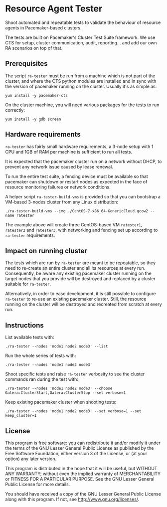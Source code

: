 # Resource Agent Tester

Shoot automated and repeatable tests to validate the behaviour of
resource agents in Pacemaker-based clusters.

The tests are built on Pacemaker's Cluster Test Suite framework.
We use CTS for setup, cluster communication, audit, reporting...
and add our own RA scenarios on top of that.


## Prerequisites

The script `ra-tester` must be run from a machine which is not part of
the cluster, and where the CTS python modules are installed and in
sync with the version of pacemaker running on the cluster. Usually
it's as simple as:

    yum install -y pacemaker-cts

On the cluster machine, you will need various packages for the tests
to run correctly:

    yum install -y gdb screen

## Hardware requirements

`ra-tester` has fairly small hardware requirements, a 3-node setup
with 1 CPU and 1GB of RAM per machine is sufficient to run all tests.

It is expected that the pacemaker cluster run on a network without
DHCP, to prevent any network issue caused by lease renewal.

To run the entire test suite, a fencing device must be available so
that pacemaker can shutdown or restart nodes as expected in the face
of resource monitoring failures or network conditions.

A helper script `ra-tester-build-vms` is provided so that you can
bootstrap a VM-based 3-nodes cluster from any Linux distribution:

    ./ra-tester-build-vms --img ./CentOS-7-x86_64-GenericCloud.qcow2 --name ratester

The example above will create three CentOS-based VM `ratester1`,
`ratester2` and `ratester3`, with networking and fencing set up
according to `ra-tester` requirements.

## Impact on running cluster

The tests which are run by `ra-tester` are meant to be repeatable,
so they need to re-create an entire cluster and all its resources
at every run. Consequently, be aware any existing pacemaker cluster
running on the target nodes that you provide will be destroyed and
replaced by a cluster suitable for `ra-tester`.

Alternatively, in order to ease development, it is still possible
to configure `ra-tester` to re-use an existing pacemaker cluster.
Still, the resource running on the cluster will be destroyed and
recreated from scratch at every run.

## Instructions

List available tests with:

    ./ra-tester --nodes 'node1 node2 node3' --list
    
Run the whole series of tests with:

    ./ra-tester --nodes 'node1 node2 node3'

Shoot specific tests and raise `ra-tester` verbosity to see the
cluster commands ran during the test with:

    ./ra-tester --nodes 'node1 node2 node3' --choose Galera:ClusterStart,Galera:ClusterStop --set verbose=1

Keep existing pacemaker cluster when shooting tests:

    ./ra-tester --nodes 'node1 node2 node3' --set verbose=1 --set keep_cluster=1

## License

This program is free software: you can redistribute it and/or modify
it under the terms of the GNU Lesser General Public License as
published by the Free Software Foundation, either version 3 of the
License, or (at your option) any later version.

This program is distributed in the hope that it will be useful, but
WITHOUT ANY WARRANTY; without even the implied warranty of
MERCHANTABILITY or FITNESS FOR A PARTICULAR PURPOSE. See the GNU
Lesser General Public License for more details.

You should have received a copy of the GNU Lesser General Public
License along with this program. If not, see
<http://www.gnu.org/licenses/>.
